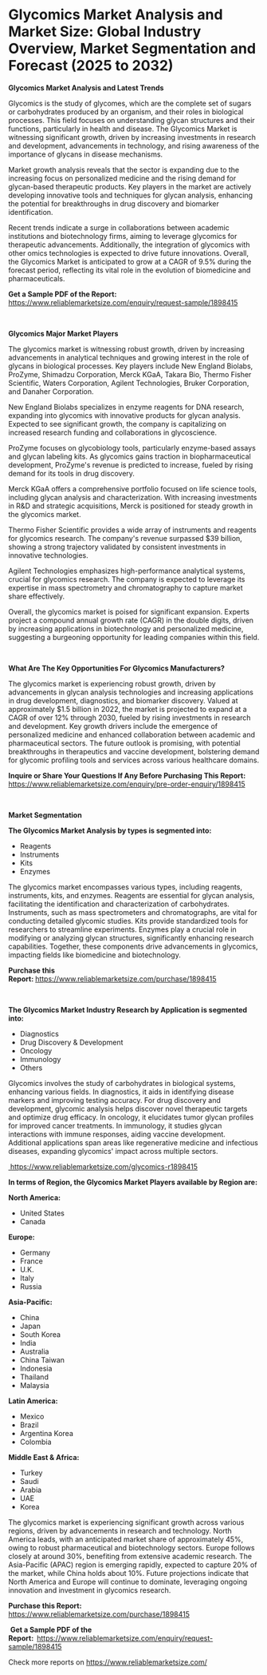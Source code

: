 <p><h1>Glycomics Market Analysis and Market Size: Global Industry Overview, Market Segmentation and Forecast (2025 to 2032)</h1></p><p><strong>Glycomics Market Analysis and Latest Trends</strong></p>
<p><p>Glycomics is the study of glycomes, which are the complete set of sugars or carbohydrates produced by an organism, and their roles in biological processes. This field focuses on understanding glycan structures and their functions, particularly in health and disease. The Glycomics Market is witnessing significant growth, driven by increasing investments in research and development, advancements in technology, and rising awareness of the importance of glycans in disease mechanisms.</p><p>Market growth analysis reveals that the sector is expanding due to the increasing focus on personalized medicine and the rising demand for glycan-based therapeutic products. Key players in the market are actively developing innovative tools and techniques for glycan analysis, enhancing the potential for breakthroughs in drug discovery and biomarker identification.</p><p>Recent trends indicate a surge in collaborations between academic institutions and biotechnology firms, aiming to leverage glycomics for therapeutic advancements. Additionally, the integration of glycomics with other omics technologies is expected to drive future innovations. Overall, the Glycomics Market is anticipated to grow at a CAGR of 9.5% during the forecast period, reflecting its vital role in the evolution of biomedicine and pharmaceuticals.</p></p>
<p><strong>Get a Sample PDF of the Report:&nbsp;</strong> <a href="https://www.reliablemarketsize.com/enquiry/request-sample/1898415?utm_campaign=1103&utm_medium=2&utm_source=Github&utm_content=ia&utm_term=03032025&utm_id=glycomics">https://www.reliablemarketsize.com/enquiry/request-sample/1898415</a></p>
<p>&nbsp;</p>
<p><strong>Glycomics Major Market Players</strong></p>
<p><p>The glycomics market is witnessing robust growth, driven by increasing advancements in analytical techniques and growing interest in the role of glycans in biological processes. Key players include New England Biolabs, ProZyme, Shimadzu Corporation, Merck KGaA, Takara Bio, Thermo Fisher Scientific, Waters Corporation, Agilent Technologies, Bruker Corporation, and Danaher Corporation.</p><p>New England Biolabs specializes in enzyme reagents for DNA research, expanding into glycomics with innovative products for glycan analysis. Expected to see significant growth, the company is capitalizing on increased research funding and collaborations in glycoscience.</p><p>ProZyme focuses on glycobiology tools, particularly enzyme-based assays and glycan labeling kits. As glycomics gains traction in biopharmaceutical development, ProZyme's revenue is predicted to increase, fueled by rising demand for its tools in drug discovery.</p><p>Merck KGaA offers a comprehensive portfolio focused on life science tools, including glycan analysis and characterization. With increasing investments in R&D and strategic acquisitions, Merck is positioned for steady growth in the glycomics market.</p><p>Thermo Fisher Scientific provides a wide array of instruments and reagents for glycomics research. The company's revenue surpassed $39 billion, showing a strong trajectory validated by consistent investments in innovative technologies.</p><p>Agilent Technologies emphasizes high-performance analytical systems, crucial for glycomics research. The company is expected to leverage its expertise in mass spectrometry and chromatography to capture market share effectively.</p><p>Overall, the glycomics market is poised for significant expansion. Experts project a compound annual growth rate (CAGR) in the double digits, driven by increasing applications in biotechnology and personalized medicine, suggesting a burgeoning opportunity for leading companies within this field.</p></p>
<p>&nbsp;</p>
<p><strong>What Are The Key Opportunities For Glycomics Manufacturers?</strong></p>
<p><p>The glycomics market is experiencing robust growth, driven by advancements in glycan analysis technologies and increasing applications in drug development, diagnostics, and biomarker discovery. Valued at approximately $1.5 billion in 2022, the market is projected to expand at a CAGR of over 12% through 2030, fueled by rising investments in research and development. Key growth drivers include the emergence of personalized medicine and enhanced collaboration between academic and pharmaceutical sectors. The future outlook is promising, with potential breakthroughs in therapeutics and vaccine development, bolstering demand for glycomic profiling tools and services across various healthcare domains.</p></p>
<p><strong>Inquire or Share Your Questions If Any Before Purchasing This Report:</strong> <a href="https://www.reliablemarketsize.com/enquiry/pre-order-enquiry/1898415?utm_campaign=1103&utm_medium=2&utm_source=Github&utm_content=ia&utm_term=03032025&utm_id=glycomics">https://www.reliablemarketsize.com/enquiry/pre-order-enquiry/1898415</a></p>
<p>&nbsp;</p>
<p><strong>Market Segmentation</strong></p>
<p><strong>The Glycomics Market Analysis by types is segmented into:</strong></p>
<p><ul><li>Reagents</li><li>Instruments</li><li>Kits</li><li>Enzymes</li></ul></p>
<p><p>The glycomics market encompasses various types, including reagents, instruments, kits, and enzymes. Reagents are essential for glycan analysis, facilitating the identification and characterization of carbohydrates. Instruments, such as mass spectrometers and chromatographs, are vital for conducting detailed glycomic studies. Kits provide standardized tools for researchers to streamline experiments. Enzymes play a crucial role in modifying or analyzing glycan structures, significantly enhancing research capabilities. Together, these components drive advancements in glycomics, impacting fields like biomedicine and biotechnology.</p></p>
<p><strong>Purchase this Report:&nbsp;</strong><a href="https://www.reliablemarketsize.com/purchase/1898415?utm_campaign=1103&utm_medium=2&utm_source=Github&utm_content=ia&utm_term=03032025&utm_id=glycomics">https://www.reliablemarketsize.com/purchase/1898415</a></p>
<p>&nbsp;</p>
<p><strong>The Glycomics Market Industry Research by Application is segmented into:</strong></p>
<p><ul><li>Diagnostics</li><li>Drug Discovery & Development</li><li>Oncology</li><li>Immunology</li><li>Others</li></ul></p>
<p><p>Glycomics involves the study of carbohydrates in biological systems, enhancing various fields. In diagnostics, it aids in identifying disease markers and improving testing accuracy. For drug discovery and development, glycomic analysis helps discover novel therapeutic targets and optimize drug efficacy. In oncology, it elucidates tumor glycan profiles for improved cancer treatments. In immunology, it studies glycan interactions with immune responses, aiding vaccine development. Additional applications span areas like regenerative medicine and infectious diseases, expanding glycomics' impact across multiple sectors.</p></p>
<p><a href="https://www.reliablemarketsize.com/glycomics-r1898415?utm_campaign=1103&utm_medium=2&utm_source=Github&utm_content=ia&utm_term=03032025&utm_id=glycomics">&nbsp;https://www.reliablemarketsize.com/glycomics-r1898415</a></p>
<p><strong>In terms of Region, the Glycomics Market Players available by Region are:</strong></p>
<p>
    <p> <strong> North America: </strong>
        <ul>
            <li>United States</li>
            <li>Canada</li>
        </ul>
        </p> 
    <p> <strong> Europe: </strong>
        <ul>
            <li>Germany</li>
            <li>France</li>
            <li>U.K.</li>
            <li>Italy</li>
            <li>Russia</li>
        </ul>
        </p> 
    <p> <strong> Asia-Pacific: </strong>
        <ul>
            <li>China</li>
            <li>Japan</li>
            <li>South Korea</li>
            <li>India</li>
            <li>Australia</li>
            <li>China Taiwan</li>
            <li>Indonesia</li>
            <li>Thailand</li>
            <li>Malaysia</li>
        </ul>
        </p> 
    <p> <strong> Latin America: </strong>
        <ul>
            <li>Mexico</li>
            <li>Brazil</li>
            <li>Argentina Korea</li>
            <li>Colombia</li>
        </ul>
        </p> 
    <p> <strong> Middle East & Africa: </strong>
        <ul>
            <li>Turkey</li>
            <li>Saudi</li>
            <li>Arabia</li>
            <li>UAE</li>
            <li>Korea</li>
        </ul>
    </p>
    </p>
<p><p>The glycomics market is experiencing significant growth across various regions, driven by advancements in research and technology. North America leads, with an anticipated market share of approximately 45%, owing to robust pharmaceutical and biotechnology sectors. Europe follows closely at around 30%, benefiting from extensive academic research. The Asia-Pacific (APAC) region is emerging rapidly, expected to capture 20% of the market, while China holds about 10%. Future projections indicate that North America and Europe will continue to dominate, leveraging ongoing innovation and investment in glycomics research.</p></p>
<p><strong>Purchase this Report: </strong><a href="https://www.reliablemarketsize.com/purchase/1898415?utm_campaign=1103&utm_medium=2&utm_source=Github&utm_content=ia&utm_term=03032025&utm_id=glycomics">https://www.reliablemarketsize.com/purchase/1898415</a></p>
<p>&nbsp;<strong>Get a Sample PDF of the Report:&nbsp;&nbsp;</strong><a href="https://www.reliablemarketsize.com/enquiry/request-sample/1898415?utm_campaign=1103&utm_medium=2&utm_source=Github&utm_content=ia&utm_term=03032025&utm_id=glycomics">https://www.reliablemarketsize.com/enquiry/request-sample/1898415</a></p>
<p><strong></strong></p>
<p>Check more reports on <a href="https://www.reliablemarketsize.com/?utm_campaign=1103&utm_medium=2&utm_source=Github&utm_content=ia&utm_term=03032025&utm_id=glycomics">https://www.reliablemarketsize.com/</a></p>